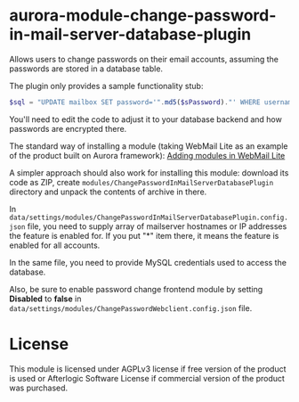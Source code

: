 # aurora-module-change-password-in-mail-server-database-plugin
Allows users to change passwords on their email accounts, assuming the passwords are stored in a database table.

The plugin only provides a sample functionality stub:

```php
$sql = "UPDATE mailbox SET password='".md5($sPassword)."' WHERE username='".$oAccount->IncomingLogin."'";
```

You'll need to edit the code to adjust it to your database backend and how passwords are encrypted there.

The standard way of installing a module (taking WebMail Lite as an example of the product built on Aurora framework): [Adding modules in WebMail Lite](https://afterlogic.com/docs/webmail-lite-8/installation/adding-modules)

A simpler approach should also work for installing this module: download its code as ZIP, create `modules/ChangePasswordInMailServerDatabasePlugin` directory and unpack the contents of archive in there.

In `data/settings/modules/ChangePasswordInMailServerDatabasePlugin.config.json` file, you need to supply array of mailserver hostnames or IP addresses the feature is enabled for. If you put "*" item there, it means the feature is enabled for all accounts.

In the same file, you need to provide MySQL credentials used to access the database.

Also, be sure to enable password change frontend module by setting **Disabled** to **false** in `data/settings/modules/ChangePasswordWebclient.config.json` file.

# License
This module is licensed under AGPLv3 license if free version of the product is used or Afterlogic Software License if commercial version of the product was purchased. 
